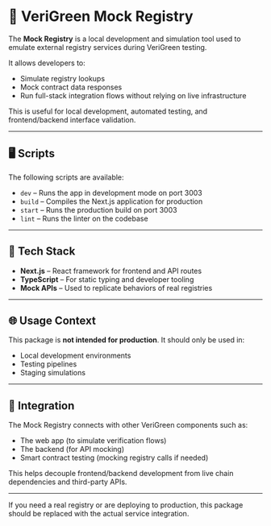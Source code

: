 # 🧪 VeriGreen Mock Registry

The **Mock Registry** is a local development and simulation tool used to emulate external registry services during VeriGreen testing.

It allows developers to:

- Simulate registry lookups
- Mock contract data responses
- Run full-stack integration flows without relying on live infrastructure

This is useful for local development, automated testing, and frontend/backend interface validation.

---

## 🖥 Scripts

The following scripts are available:

- `dev` – Runs the app in development mode on port 3003
- `build` – Compiles the Next.js application for production
- `start` – Runs the production build on port 3003
- `lint` – Runs the linter on the codebase

---

## 🧱 Tech Stack

- **Next.js** – React framework for frontend and API routes
- **TypeScript** – For static typing and developer tooling
- **Mock APIs** – Used to replicate behaviors of real registries

---

## 🌐 Usage Context

This package is **not intended for production**. It should only be used in:

- Local development environments
- Testing pipelines
- Staging simulations

---

## 🧩 Integration

The Mock Registry connects with other VeriGreen components such as:

- The web app (to simulate verification flows)
- The backend (for API mocking)
- Smart contract testing (mocking registry calls if needed)

This helps decouple frontend/backend development from live chain dependencies and third-party APIs.

---

If you need a real registry or are deploying to production, this package should be replaced with the actual service integration.

